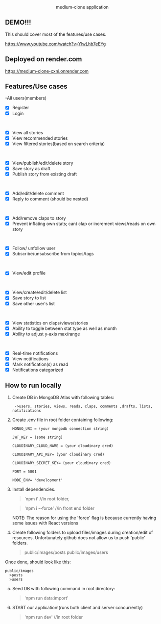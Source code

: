 <p align="center" >
medium-clone application
</p>

## DEMO!!!

This should cover most of the features/use cases.

https://www.youtube.com/watch?v=YlwLhb7eEYg

## Deployed on render.com

https://medium-clone-cxni.onrender.com

## Features/Use cases

-All users(members)

- [x] Register
- [x] Login
<br>

- [x] View all stories
- [x] View recommended stories
- [x] View filtered stories(based on search criteria)
<br>

- [x] View/publish/edit/delete story
- [x] Save story as draft
- [x] Publish story from existing draft
<br>

- [x] Add/edit/delete comment
- [x] Reply to comment (should be nested)
<br>

- [x] Add/remove claps to story
- [x] Prevent inflating own stats; cant clap or increment views/reads on own story
<br>

- [x] Follow/ unfollow user
- [x] Subscribe/unsubscribe from topics/tags
<br>

- [x] View/edit profile
<br>

- [x] View/create/edit/delete list
- [x] Save story to list
- [x] Save other user's list
<br>

- [x] View statistics on claps/views/stories
- [x] Ability to toggle between stat type as well as month
- [x] Ability to adjust y-axis max/range
<br>

 
- [x] Real-time notifications
- [x] View notifications
- [x] Mark notification(s) as read
- [x] Notifications categorized 

## How to run locally

1.  Create DB in MongoDB Atlas with following tables:

         ->users, stories, views, reads, claps, comments ,drafts, lists, notifications

2.  Create .env file in root folder containing following:

        MONGO_URI = (your mongodb connection string)

        JWT_KEY = (some string)

        CLOUDINARY_CLOUD_NAME = (your cloudinary cred)

        CLOUDINARY_API_KEY= (your cloudinary cred)

        CLOUDINARY_SECRET_KEY= (your cloudinary cred)

        PORT = 5001

        NODE_ENV= 'development'

3.  Install dependencies.

    > 'npm i' //in root folder,

    > 'npm i --force' //in front end folder

    NOTE: The reason for using the 'force' flag is because currently having some issues with React versions
    &nbsp;

4.  Create following folders to upload files/images during creation/edit of resources. Unfortunately github does not allow us to push 'public' folders.

    > public/images/posts
    > public/images/users

Once done, should look like this:

    public/images
      >posts
      >users

5. Seed DB with following command in root directory:

   > 'npm run data:import'
   > &nbsp;

6. START our application!(runs both client and server concurrently)

   > 'npm run dev' //in root folder
